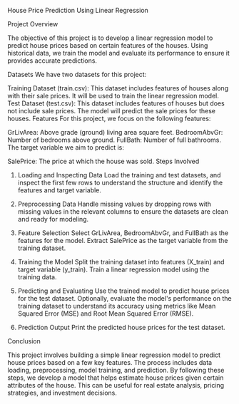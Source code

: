 House Price Prediction Using Linear Regression

Project Overview

The objective of this project is to develop a linear regression model to predict house prices based on certain features of the houses. Using historical data, we train the model and evaluate its performance to ensure it provides accurate predictions.

Datasets
We have two datasets for this project:

Training Dataset (train.csv): This dataset includes features of houses along with their sale prices. It will be used to train the linear regression model.
Test Dataset (test.csv): This dataset includes features of houses but does not include sale prices. The model will predict the sale prices for these houses.
Features
For this project, we focus on the following features:

GrLivArea: Above grade (ground) living area square feet.
BedroomAbvGr: Number of bedrooms above ground.
FullBath: Number of full bathrooms.
The target variable we aim to predict is:

SalePrice: The price at which the house was sold.
Steps Involved
1. Loading and Inspecting Data
Load the training and test datasets, and inspect the first few rows to understand the structure and identify the features and target variable.

2. Preprocessing Data
Handle missing values by dropping rows with missing values in the relevant columns to ensure the datasets are clean and ready for modeling.

3. Feature Selection
Select GrLivArea, BedroomAbvGr, and FullBath as the features for the model. Extract SalePrice as the target variable from the training dataset.

4. Training the Model
Split the training dataset into features (X_train) and target variable (y_train). Train a linear regression model using the training data.

5. Predicting and Evaluating
Use the trained model to predict house prices for the test dataset. Optionally, evaluate the model's performance on the training dataset to understand its accuracy using metrics like Mean Squared Error (MSE) and Root Mean Squared Error (RMSE).

6. Prediction Output
Print the predicted house prices for the test dataset.

Conclusion

This project involves building a simple linear regression model to predict house prices based on a few key features. The process includes data loading, preprocessing, model training, and prediction. By following these steps, we develop a model that helps estimate house prices given certain attributes of the house. This can be useful for real estate analysis, pricing strategies, and investment decisions.
